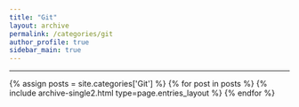 ```yaml
---
title: "Git"
layout: archive
permalink: /categories/git
author_profile: true
sidebar_main: true
---
```


<!-- 공백이 포함되어 있는 카테고리 이름의 경우 site.categories.['a b c'] 이런식으로! -->

***

{% assign posts = site.categories['Git'] %}
{% for post in posts %} {% include archive-single2.html type=page.entries_layout %} {% endfor %}
